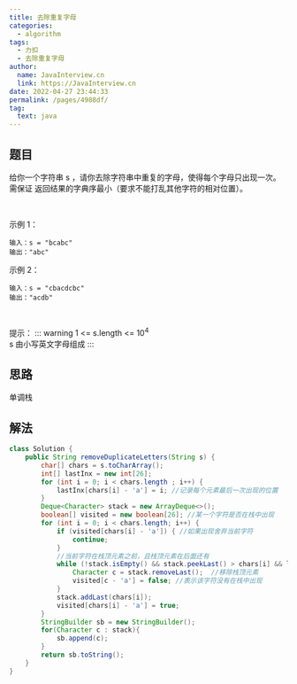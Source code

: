 ```yaml
---
title: 去除重复字母
categories: 
  - algorithm
tags: 
  - 力扣
  - 去除重复字母
author: 
  name: JavaInterview.cn
  link: https://JavaInterview.cn
date: 2022-04-27 23:44:33
permalink: /pages/4988df/
tag: 
  text: java
---
```



## 题目
给你一个字符串 s ，请你去除字符串中重复的字母，使得每个字母只出现一次。需保证 返回结果的字典序最小（要求不能打乱其他字符的相对位置）。

 

示例 1：

    输入：s = "bcabc"
    输出："abc"
示例 2：
    
    输入：s = "cbacdcbc"
    输出："acdb"
 

提示：
::: warning
1 <= s.length <= 10<sup>4</sup>\
s 由小写英文字母组成
:::

## 思路
单调栈

## 解法

```java
class Solution {
    public String removeDuplicateLetters(String s) {
        char[] chars = s.toCharArray();
        int[] lastInx = new int[26];
        for (int i = 0; i < chars.length ; i++) {
            lastInx[chars[i] - 'a'] = i; //记录每个元素最后一次出现的位置
        }
        Deque<Character> stack = new ArrayDeque<>();
        boolean[] visited = new boolean[26]; //某一个字符是否在栈中出现
        for (int i = 0; i < chars.length; i++) {
            if (visited[chars[i] - 'a']) { //如果出现舍弃当前字符
                continue;
            }
            //当前字符在栈顶元素之前，且栈顶元素在后面还有
            while (!stack.isEmpty() && stack.peekLast() > chars[i] && lastInx[stack.peekLast() - 'a'] > i) {
                Character c = stack.removeLast();  //移除栈顶元素
                visited[c - 'a'] = false; //表示该字符没有在栈中出现
            }
            stack.addLast(chars[i]);
            visited[chars[i] - 'a'] = true;
        }
        StringBuilder sb = new StringBuilder();
        for(Character c : stack){
            sb.append(c);
        }
        return sb.toString();
    }
}
```